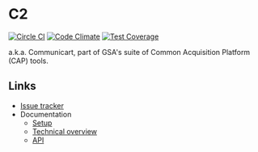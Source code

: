 # C2

[![Circle CI](https://circleci.com/gh/18F/C2.svg?style=svg)](https://circleci.com/gh/18F/C2) [![Code Climate](https://codeclimate.com/github/18F/C2/badges/gpa.svg)](https://codeclimate.com/github/18F/C2) [![Test Coverage](https://codeclimate.com/github/18F/C2/badges/coverage.svg)](https://codeclimate.com/github/18F/C2)

a.k.a. Communicart, part of GSA's suite of Common Acquisition Platform (CAP) tools.

## Links

* [Issue tracker](https://www.pivotaltracker.com/n/projects/1149728)
* Documentation
    * [Setup](doc/setup.md)
    * [Technical overview](doc/overview.md)
    * [API](doc/api.md)
